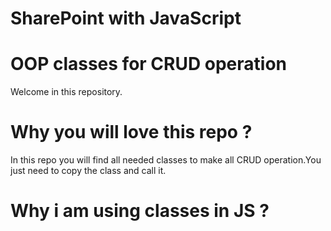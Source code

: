 # SharePoint with JavaScript 
# OOP classes for CRUD operation 

Welcome in this repository.

# Why you will love this repo ?  
 In this repo you will find all needed classes to make all CRUD operation.You just need to copy the class and call it.
 
# Why i am using classes in JS ?



